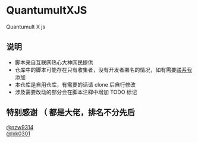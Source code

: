 # QuantumultXJS
Quantumult X js

## 说明
- 脚本来自互联网热心大神网民提供
- 仓库中的脚本可能存在只有收集者，没有开发者署名的情况，如有需要<a href="https://github.com/comeriven/QuantumultXJS/issues">联系我</a>添加
- 本仓库是自用仓库，有需要的话请 clone 后自行修改
- 涉及需要改动的部分会在脚本注释中增加 TODO 标记

## 特别感谢 （ 都是大佬，排名不分先后
<a href="https://github.com/nzw9314/QuantumultX">@nzw9314</a>    
<a href="https://github.com/lxk0301/scripts">@lxk0301</a>    